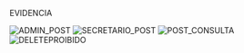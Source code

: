 EVIDENCIA


![ADMIN_POST](https://github.com/user-attachments/assets/dc690897-2ca1-4948-86a9-f5ef01f578c4)
![SECRETARIO_POST](https://github.com/user-attachments/assets/c6fc4174-fd91-4724-a07e-446b1b675643)
![POST_CONSULTA](https://github.com/user-attachments/assets/9bcd1e71-4014-4a2b-895d-ad87e6f3199e)
![DELETEPROIBIDO](https://github.com/user-attachments/assets/30073661-fbe0-4bf1-9959-0f7bacafb669)
